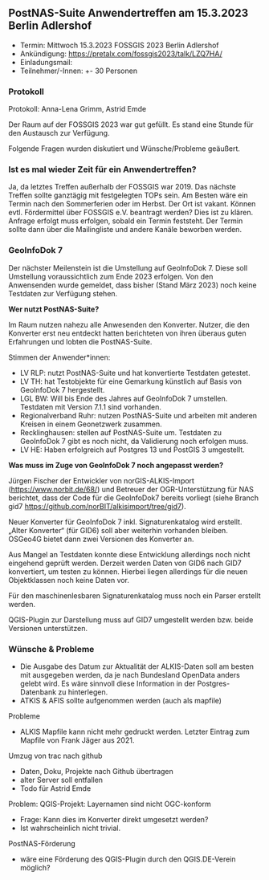 ## PostNAS-Suite Anwendertreffen am 15.3.2023 Berlin Adlershof 


- Termin: Mittwoch 15.3.2023 FOSSGIS 2023 Berlin Adlershof
- Ankündigung: https://pretalx.com/fossgis2023/talk/LZQ7HA/
- Einladungsmail:
- Teilnehmer/-Innen: +- 30 Personen


### Protokoll 

Protokoll: Anna-Lena Grimm, Astrid Emde

 
Der Raum auf der FOSSGIS 2023 war gut gefüllt. Es stand eine Stunde für den Austausch zur Verfügung.

Folgende Fragen wurden diskutiert und Wünsche/Probleme geäußert.


### Ist es mal wieder Zeit für ein Anwendertreffen? 
Ja, da letztes Treffen außerhalb der FOSSGIS war 2019. Das nächste Treffen sollte ganztägig mit festgelegten TOPs sein. Am Besten wäre ein Termin nach den Sommerferien oder im Herbst. Der Ort ist vakant.
Können evtl. Fördermittel über FOSSGIS e.V. beantragt werden? Dies ist zu klären. Anfrage erfolgt muss erfolgen, sobald ein Termin feststeht.
Der Termin sollte dann über die Mailingliste und andere Kanäle beworben werden.


### GeoInfoDok 7
Der nächster Meilenstein ist die Umstellung auf GeoInfoDok 7. Diese soll Umstellung voraussichtlich zum Ende 2023 erfolgen. Von den Anwensenden wurde gemeldet, dass bisher (Stand März 2023) noch keine Testdaten zur Verfügung stehen.


**Wer nutzt PostNAS-Suite?**

Im Raum nutzen nahezu alle Anwesenden den Konverter. Nutzer, die den Konverter erst neu entdeckt hatten berichteten von ihren überaus guten Erfahrungen und lobten die PostNAS-Suite.                

Stimmen der Anwender*innen:
- LV RLP: nutzt PostNAS-Suite und hat konvertierte Testdaten getestet.
- LV TH: hat Testobjekte für eine Gemarkung künstlich auf Basis von GeoInfoDok 7 hergestellt.
- LGL BW: Will bis Ende des Jahres auf GeoInfoDok 7 umstellen. Testdaten mit Version 7.1.1 sind vorhanden.
- Regionalverband Ruhr: nutzen PostNAS-Suite und arbeiten mit anderen Kreisen in einem Geonetzwerk zusammen.
- Recklinghausen: stellen auf PostNAS-Suite um. Testdaten zu GeoInfoDok 7 gibt es noch nicht, da Validierung noch erfolgen muss.
- LV HE: Haben erfolgreich auf Postgres 13 und PostGIS 3 umgestellt.


**Was muss im Zuge von GeoInfoDok 7 noch angepasst werden?**

Jürgen Fischer der Entwickler von norGIS-ALKIS-Import (https://www.norbit.de/68/) und Betreuer der OGR-Unterstützung für NAS berichtet, dass der Code für die GeoInfoDok7 bereits vorliegt (siehe Branch gid7 https://github.com/norBIT/alkisimport/tree/gid7).

Neuer Konverter für GeoInfoDok 7 inkl. Signaturenkatalog wird erstellt. „Alter Konverter“ (für GID6) soll aber weiterhin vorhanden bleiben. OSGeo4G bietet dann zwei Versionen des Konverter an.

Aus Mangel an Testdaten konnte diese Entwicklung allerdings noch nicht eingehend geprüft werden.
Derzeit werden Daten von GID6 nach GID7 konvertiert, um testen zu können. Hierbei liegen allerdings für die neuen Objektklassen noch keine Daten vor.

Für den maschinenlesbaren Signaturenkatalog muss noch ein Parser erstellt werden.

QGIS-Plugin zur Darstellung muss auf GID7 umgestellt werden bzw. beide Versionen unterstützen.


### Wünsche & Probleme

- Die Ausgabe des Datum zur Aktualität der ALKIS-Daten soll am besten mit ausgegeben werden, da je nach Bundesland OpenData anders gelebt wird. Es wäre sinnvoll diese Information in der Postgres-Datenbank zu hinterlegen.
- ATKIS & AFIS sollte aufgenommen werden (auch als mapfile)

Probleme
- ALKIS Mapfile kann nicht mehr gedruckt werden. Letzter Eintrag zum Mapfile von Frank Jäger aus 2021.


Umzug von trac nach github
- Daten, Doku, Projekte nach Github übertragen
- alter Server soll entfallen
- Todo für Astrid Emde

Problem: QGIS-Projekt: Layernamen sind nicht OGC-konform
- Frage: Kann dies im Konverter direkt umgesetzt werden?
- Ist wahrscheinlich nicht trivial.

PostNAS-Förderung
- wäre eine Förderung des QGIS-Plugin durch den QGIS.DE-Verein möglich?
